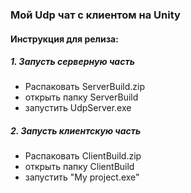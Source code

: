 ### Мой Udp чат с клиентом на Unity ###

#### Инструкция для релиза: ####
##### 1. Запусть серверную часть ##### 
- Распаковать ServerBuild.zip  
- открыть папку ServerBuild  
- запустить UdpServer.exe
##### 2. Запусть клиентскую часть ##### 
 - Распаковать ClientBuild.zip
- открыть папку ClientBuild
- запустить "My project.exe"
